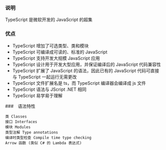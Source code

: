 ### 说明
TypeScript 是微软开发的 JavaScript 的超集

###  优点

* TypeScript 增加了可选类型、类和模块
* TypeScript 可编译成可读的、标准的 JavaScript
* TypeScript 支持开发大规模 JavaScript 应用
* TypeScript 设计用于开发大型应用，并保证编译后的 JavaScript 代码兼容性
* TypeScript 扩展了 JavaScript 的语法，因此已有的 JavaScript 代码可直接与 TypeScript 一起运行无需更改
* TypeScript 文件扩展名是 ts，而 TypeScript 编译器会编译成 js 文件
* TypeScript 语法与 JScript .NET 相同
* TypeScript 易学易于理解


###　语法特性


    类 Classes
    接口 Interfaces
    模块 Modules 
    类型注解 Type annotations
    编译时类型检查 Compile time type checking 
    Arrow 函数 (类似 C# 的 Lambda 表达式)



